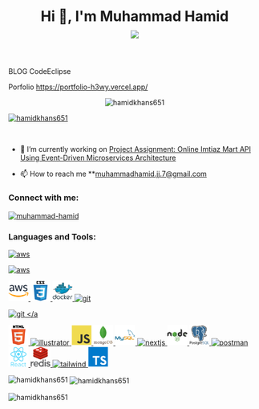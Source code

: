 <h1 align="center">
  Hi 👋, I'm Muhammad Hamid
  <br>
  <img src="https://readme-typing-svg.herokuapp.com?color=%2336BCF7&size=25&center=true&vCenter=true&lines=Welcome+to+my+profile!;I'm+a+Developer+and+Learner!" />
</h1>

<!-- <img align="left" alt="Coding" width="900px" src="https://user-images.githubusercontent.com/69011963/137184767-79a13ec7-1bb3-4341-a6da-3a149c9c159a.gif"> -->
<br>

BLOG CodeEclipse


Porfolio https://portfolio-h3wy.vercel.app/


<p align="center"> <img src="https://komarev.com/ghpvc/?username=hamidkhans651&label=Profile%20views&color=0e75b6&style=flat" alt="hamidkhans651" /> </p>

<p align="left"> <a href="https://github.com/ryo-ma/github-profile-trophy"><img src="https://github-profile-trophy.vercel.app/?username=hamidkhans651" alt="hamidkhans651" /></a> </p>

<p align="left"> <a href="https://twitter.com/" target="blank"><img src="https://img.shields.io/twitter/follow/?logo=twitter&style=for-the-badge" alt="" /></a> </p>

- 🔭 I’m currently working on [Project Assignment: Online Imtiaz Mart API Using Event-Driven Microservices Architecture](https://github.com/panaverse/learn-generative-ai/tree/main/ASSIGNMENTS/02_zia_online_mart)

- 📫 How to reach me **muhammadhamid.jj.7@gmail.com

<h3 align="left">Connect with me:</h3>
<p align="left">
<a href="https://www.linkedin.com/in/muhammad-hamid-a0426a1b5?utm_source=share&utm_campaign=share_via&utm_content=profile&utm_medium=android_app" target="blank"><img align="center" src="https://raw.githubusercontent.com/rahuldkjain/github-profile-readme-generator/master/src/images/icons/Social/linked-in-alt.svg" alt="muhammad-hamid" height="30" width="40" /></a>
</p>

<h3 align="left">Languages and Tools:</h3>
<p align="left"> <a href="https://next.js.com" target="_blank" rel="noreferrer"> <img src="https://upload.wikimedia.org/wikipedia/commons/8/8e/Nextjs-logo.svg" alt="aws" width="60" height="70"/> </a>
  <p align="left"> <a href="https://laravel.com" target="_blank" rel="noreferrer"> <img src="https://upload.wikimedia.org/wikipedia/commons/9/9a/Laravel.svg" alt="aws" width="60" height="70"/> </a>
<p align="left"> <a href="https://aws.amazon.com" target="_blank" rel="noreferrer"> <img src="https://raw.githubusercontent.com/devicons/devicon/master/icons/amazonwebservices/amazonwebservices-original-wordmark.svg" alt="aws" width="40" height="40"/> </a> <a href="https://www.w3schools.com/css/" target="_blank" rel="noreferrer"> <img src="https://raw.githubusercontent.com/devicons/devicon/master/icons/css3/css3-original-wordmark.svg" alt="css3" width="40" height="40"/> </a> <a href="https://www.docker.com/" target="_blank" rel="noreferrer"> <img src="https://raw.githubusercontent.com/devicons/devicon/master/icons/docker/docker-original-wordmark.svg" alt="docker" width="40" height="40"/> </a> <a href="https://git-scm.com/" target="_blank" rel="noreferrer"> <img src="https://www.vectorlogo.zone/logos/git-scm/git-scm-icon.svg" alt="git" width="40" height="40"/> </a> 
  
  <a href="https://git-scm.com/" target="_blank" rel="noreferrer"> <img src="https://www.vectorlogo.zone/logos/git-scm/git-scm-icon.svg" alt="git" width="40" height="40"/> </a
  
  <a href="https://www.w3.org/html/" target="_blank" rel="noreferrer"> <img src="https://raw.githubusercontent.com/devicons/devicon/master/icons/html5/html5-original-wordmark.svg" alt="html5" width="40" height="40"/> </a> <a href="https://www.adobe.com/in/products/illustrator.html" target="_blank" rel="noreferrer"> <img src="https://www.vectorlogo.zone/logos/adobe_illustrator/adobe_illustrator-icon.svg" alt="illustrator" width="40" height="40"/> </a> <a href="https://developer.mozilla.org/en-US/docs/Web/JavaScript" target="_blank" rel="noreferrer"> <img src="https://raw.githubusercontent.com/devicons/devicon/master/icons/javascript/javascript-original.svg" alt="javascript" width="40" height="40"/> </a> <a href="https://kubernetes.io" target="_blank" rel="noreferrer">  <a href="https://www.mongodb.com/" target="_blank" rel="noreferrer"> <img src="https://raw.githubusercontent.com/devicons/devicon/master/icons/mongodb/mongodb-original-wordmark.svg" alt="mongodb" width="40" height="40"/> </a> <a href="https://www.mysql.com/" target="_blank" rel="noreferrer"> <img  src="https://raw.githubusercontent.com/devicons/devicon/master/icons/mysql/mysql-original-wordmark.svg" alt="mysql" width="40" height="40"/> </a> <a href="https://nextjs.org/" target="_blank" rel="noreferrer"> <img src="https://cdn.worldvectorlogo.com/logos/nextjs-2.svg" alt="nextjs" width="40" height="40"/> </a> <a href="https://nodejs.org" target="_blank" rel="noreferrer"> <img src="https://raw.githubusercontent.com/devicons/devicon/master/icons/nodejs/nodejs-original-wordmark.svg" alt="nodejs" width="40" height="40"/> </a> <a href="https://www.postgresql.org" target="_blank" rel="noreferrer"> <img src="https://raw.githubusercontent.com/devicons/devicon/master/icons/postgresql/postgresql-original-wordmark.svg" alt="postgresql" width="40" height="40"/> </a> <a href="https://postman.com" target="_blank" rel="noreferrer"> <img src="https://www.vectorlogo.zone/logos/getpostman/getpostman-icon.svg" alt="postman" width="40" height="40"/> </a> <a href="https://reactjs.org/" target="_blank" rel="noreferrer"> <img src="https://raw.githubusercontent.com/devicons/devicon/master/icons/react/react-original-wordmark.svg" alt="react" width="40" height="40"/> </a> <a href="https://redis.io" target="_blank" rel="noreferrer"> <img src="https://raw.githubusercontent.com/devicons/devicon/master/icons/redis/redis-original-wordmark.svg" alt="redis" width="40" height="40"/> </a> <a href="https://tailwindcss.com/" target="_blank" rel="noreferrer"> <img src="https://www.vectorlogo.zone/logos/tailwindcss/tailwindcss-icon.svg" alt="tailwind" width="40" height="40"/> </a> <a href="https://www.typescriptlang.org/" target="_blank" rel="noreferrer"> <img src="https://raw.githubusercontent.com/devicons/devicon/master/icons/typescript/typescript-original.svg" alt="typescript" width="40" height="40"/> </a> </p>

<p><img align="left" src="https://github-readme-stats.vercel.app/api/top-langs?username=hamidkhans651&show_icons=true&locale=en&layout=compact" alt="hamidkhans651" /></p>

<p>&nbsp;<img align="center" src="https://github-readme-stats.vercel.app/api?username=hamidkhans651&show_icons=true&locale=en" alt="hamidkhans651" /></p>

<p><img align="center" src="https://github-readme-streak-stats.herokuapp.com/?user=hamidkhans651&" alt="hamidkhans651" /></p>
